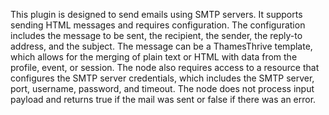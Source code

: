 This plugin is designed to send emails using SMTP servers. It supports sending HTML messages and requires configuration.
The configuration includes the message to be sent, the recipient, the sender, the reply-to address, and the subject. The
message can be a ThamesThrive template, which allows for the merging of plain text or HTML with data from the profile,
event, or session. The node also requires access to a resource that configures the SMTP server credentials, which
includes the SMTP server, port, username, password, and timeout. The node does not process input payload and returns
true if the mail was sent or false if there was an error.
